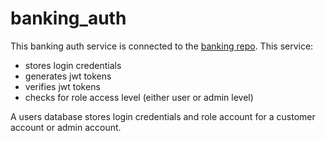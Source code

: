 # banking_auth

This banking auth service is connected to the [banking repo](https://github.com/JonathanWamsley/banking). 
This service:
- stores login credentials
- generates jwt tokens 
- verifies jwt tokens
- checks for role access level (either user or admin level)

A users database stores login credentials and role account for a customer account or admin account.